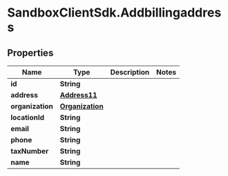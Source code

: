 # SandboxClientSdk.Addbillingaddress

## Properties
Name | Type | Description | Notes
------------ | ------------- | ------------- | -------------
**id** | **String** |  | 
**address** | [**Address11**](Address11.md) |  | 
**organization** | [**Organization**](Organization.md) |  | 
**locationId** | **String** |  | 
**email** | **String** |  | 
**phone** | **String** |  | 
**taxNumber** | **String** |  | 
**name** | **String** |  | 
